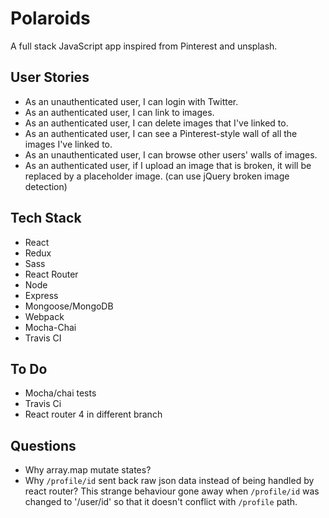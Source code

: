 # Polaroids
A full stack JavaScript app inspired from Pinterest and unsplash.

## User Stories 

* As an unauthenticated user, I can login with Twitter.
* As an authenticated user, I can link to images.
* As an authenticated user, I can delete images that I've linked to.
* As an authenticated user, I can see a Pinterest-style wall of all the images I've linked to.
* As an unauthenticated user, I can browse other users' walls of images.
* As an authenticated user, if I upload an image that is broken, it will be replaced by a placeholder image. (can use jQuery broken image detection)

## Tech Stack
* React
* Redux
* Sass
* React Router
* Node
* Express
* Mongoose/MongoDB
* Webpack
* Mocha-Chai
* Travis CI

## To Do
* Mocha/chai tests
* Travis Ci
* React router 4 in different branch

## Questions
* Why array.map mutate states?
* Why `/profile/id` sent back raw json data instead of being handled by react router? This strange behaviour gone away when `/profile/id` was changed  to '/user/id' so that it doesn't conflict with `/profile` path.
